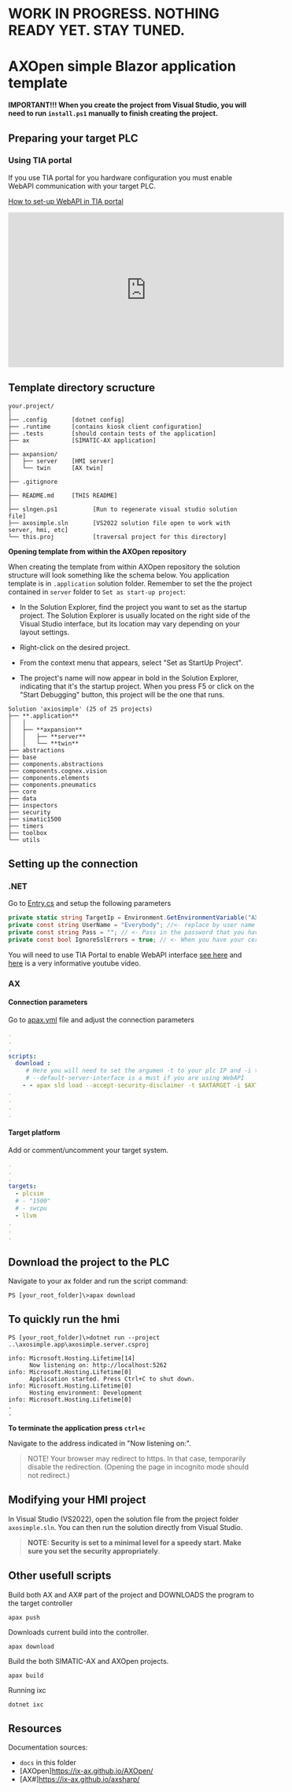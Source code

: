 # WORK IN PROGRESS. NOTHING READY YET. STAY TUNED.

# AXOpen simple Blazor application template 

**IMPORTANT!!! When you create the project from Visual Studio, you will need to run `install.ps1` manually to finish creating the project.**


## Preparing your target PLC 

### Using TIA portal

If you use TIA portal for you hardware configuration you must enable WebAPI communication with your target PLC.

[How to set-up WebAPI in TIA portal](https://youtu.be/d9EX2FixY1A?t=151)

<iframe width="560" height="315" src="https://www.youtube.com/embed/d9EX2FixY1A?start=151" frameborder="0" allowfullscreen></iframe>


## Template directory scructure
```
your.project/
│
├── .config       [dotnet config]
├── .runtime      [contains kiosk client configuration]
├── .tests        [should contain tests of the application]
├── ax            [SIMATIC-AX application]
│
├── axpansion/
│   ├── server    [HMI server]
│   └── twin      [AX twin]
│ 
├── .gitignore    
│
├── README.md     [THIS README]
│
├── slngen.ps1          [Run to regenerate visual studio solution file]
├── axosimple.sln       [VS2022 solution file open to work with server, hmi, etc]
└── this.proj           [traversal project for this directory]
```

**Opening template from within the AXOpen repository**

When creating the template from within AXOpen repository the solution structure will look something like the schema below. You application template is in `.application` solution folder. Remember to set the the project contained in `server` folder to `Set as start-up project`:

- In the Solution Explorer, find the project you want to set as the startup project. The Solution Explorer is usually located on the right side of the Visual Studio interface, but its location may vary depending on your layout settings.

- Right-click on the desired project.

- From the context menu that appears, select "Set as StartUp Project".

- The project's name will now appear in bold in the Solution Explorer, indicating that it's the startup project. When you press F5 or click on the "Start Debugging" button, this project will be the one that runs.


```
Solution 'axiosimple' (25 of 25 projects)
├── **.application**
│   │
│   ├── **axpansion**
│   │   ├── **server**
│   │   └── **twin**
├── abstractions
├── base
├── components.abstractions
├── components.cognex.vision
├── components.elements
├── components.pneumatics
├── core
├── data
├── inspectors
├── security
├── simatic1500
├── timers
├── toolbox
└── utils

```

## Setting up the connection

### .NET


Go to [Entry.cs](axosimple.twin/Entry.cs) and setup the following parameters

~~~C#
private static string TargetIp = Environment.GetEnvironmentVariable("AXTARGET"); // <- replace by your IP 
private const string UserName = "Everybody"; //<- replace by user name you have set up in your WebAPI settings
private const string Pass = ""; // <- Pass in the password that you have set up for the user. NOT AS PLAIN TEXT! Use user secrets instead.
private const bool IgnoreSslErrors = true; // <- When you have your certificates in order set this to false.
~~~

You will need to use TIA Portal to enable WebAPI interface [see here](https://console.simatic-ax.siemens.io/docs/hwld/PlcWebServer) and [here](https://youtu.be/d9EX2FixY1A?t=151) is a very informative youtube video.


### AX

#### Connection parameters

Go to [apax.yml](app/apax.yml) file and adjust the connection parameters

~~~yml
.
.
.
scripts:
  download :   
     # Here you will need to set the argumen -t to your plc IP and -i to platfrom you are dowloading to
     # --default-server-interface is a must if you are using WebAPI      
    - - apax sld load --accept-security-disclaimer -t $AXTARGET -i $AXTARGETPLATFORMINPUT -r
.
.
.
.
~~~

#### Target platform

Add or comment/uncomment your target system.

~~~yml
.
.
.
targets:
  - plcsim
  # - "1500"
  # - swcpu
  - llvm
.
.
.
~~~

## Download the project to the PLC

Navigate to your ax folder and run the script command:

~~~
PS [your_root_folder]\>apax download
~~~

## To quickly run the hmi

~~~
PS [your_root_folder]\>dotnet run --project ..\axosimple.app\axosimple.server.csproj
~~~

~~~
info: Microsoft.Hosting.Lifetime[14]
      Now listening on: http://localhost:5262
info: Microsoft.Hosting.Lifetime[0]
      Application started. Press Ctrl+C to shut down.
info: Microsoft.Hosting.Lifetime[0]
      Hosting environment: Development
info: Microsoft.Hosting.Lifetime[0]
.
.      
~~~

**To terminate the application press `ctrl+c`**

Navigate to the address indicated in "Now listening on:".

> NOTE!
> Your browser may redirect to https. In that case, temporarily disable the redirection. 
> (Opening the page in incognito mode should not redirect.)

## Modifying your HMI project

In Visual Studio (VS2022), open the solution file from the project folder `axosimple.sln`. You can then run the solution directly from Visual Studio.

> **NOTE: Security is set to a minimal level for a speedy start. Make sure you set the security appropriately**.

## Other usefull scripts

Build both AX and AX# part of the project and DOWNLOADS the program to the target controller
```
apax push
```

Downloads current build into the controller.
```
apax download
```

Build the both SIMATIC-AX and AXOpen projects.
```
apax build
```

Running ixc
```
dotnet ixc
```


## Resources

Documentation sources: 
- `docs` in this folder
- [AXOpen]https://ix-ax.github.io/AXOpen/
- [AX#]https://ix-ax.github.io/axsharp/
